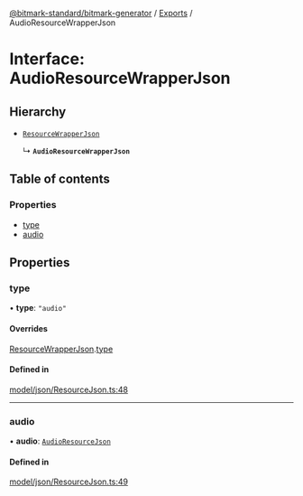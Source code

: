[@bitmark-standard/bitmark-generator](../API.md) / [Exports](../modules.md) / AudioResourceWrapperJson

# Interface: AudioResourceWrapperJson

## Hierarchy

- [`ResourceWrapperJson`](ResourceWrapperJson.md)

  ↳ **`AudioResourceWrapperJson`**

## Table of contents

### Properties

- [type](AudioResourceWrapperJson.md#type)
- [audio](AudioResourceWrapperJson.md#audio)

## Properties

### type

• **type**: ``"audio"``

#### Overrides

[ResourceWrapperJson](ResourceWrapperJson.md).[type](ResourceWrapperJson.md#type)

#### Defined in

[model/json/ResourceJson.ts:48](https://github.com/getMoreBrain/bitmark-generator/blob/416295c/src/model/json/ResourceJson.ts#L48)

___

### audio

• **audio**: [`AudioResourceJson`](AudioResourceJson.md)

#### Defined in

[model/json/ResourceJson.ts:49](https://github.com/getMoreBrain/bitmark-generator/blob/416295c/src/model/json/ResourceJson.ts#L49)

